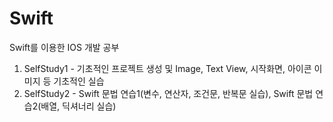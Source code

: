 # Swift
Swift를 이용한 IOS 개발 공부

1. SelfStudy1 - 기초적인 프로젝트 생성 및 Image, Text View, 시작화면, 아이콘 이미지 등 기초적인 실습
2. SelfStudy2 - Swift 문법 연습1(변수, 연산자, 조건문, 반복문 실습), Swift 문법 연습2(배열, 딕셔너리 실습)

